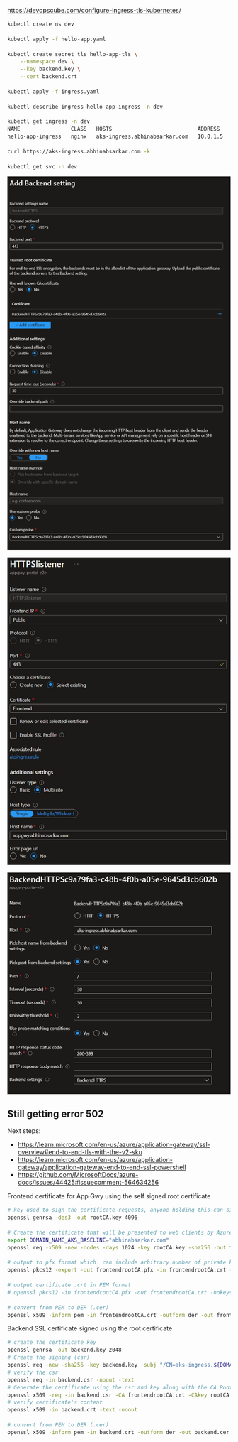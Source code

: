 https://devopscube.com/configure-ingress-tls-kubernetes/

```bash
kubectl create ns dev

kubectl apply -f hello-app.yaml 

kubectl create secret tls hello-app-tls \
    --namespace dev \
    --key backend.key \
    --cert backend.crt

kubectl apply -f ingress.yaml

kubectl describe ingress hello-app-ingress -n dev

kubectl get ingress -n dev
NAME                CLASS   HOSTS                           ADDRESS    PORTS     AGE
hello-app-ingress   nginx   aks-ingress.abhinabsarkar.com   10.0.1.5   80, 443   37s

curl https://aks-ingress.abhinabsarkar.com -k

kubectl get svc -n dev
```

![alt txt](/images/appgwy-backend-setting.jpg)

![alt txt](/images/appgwy-listener.jpg)

![alt txt](/images/appgwy-healthprobe.jpg)

## Still getting error 502

Next steps: 
* https://learn.microsoft.com/en-us/azure/application-gateway/ssl-overview#end-to-end-tls-with-the-v2-sku
* https://learn.microsoft.com/en-us/azure/application-gateway/application-gateway-end-to-end-ssl-powershell
* https://github.com/MicrosoftDocs/azure-docs/issues/44425#issuecomment-564634256

Frontend certificate for App Gwy using the self signed root certificate
```bash
# key used to sign the certificate requests, anyone holding this can sign certificates on your behalf
openssl genrsa -des3 -out rootCA.key 4096

# Create the certificate that will be presented to web clients by Azure Application Gateway for your domain
export DOMAIN_NAME_AKS_BASELINE="abhinabsarkar.com"
openssl req -x509 -new -nodes -days 1024 -key rootCA.key -sha256 -out frontendrootCA.crt -subj "/CN=appgwy.${DOMAIN_NAME_AKS_BASELINE}/O=appgwy" -addext "subjectAltName = DNS:appgwy.${DOMAIN_NAME_AKS_BASELINE}" -addext "keyUsage = digitalSignature" -addext "extendedKeyUsage = serverAuth"

# output to pfx format which  can include arbitrary number of private keys with accompanying X.509 certificates and a certificate authority chain
openssl pkcs12 -export -out frontendrootCA.pfx -in frontendrootCA.crt -inkey rootCA.key -passout pass:password

# output certificate .crt in PEM format
# openssl pkcs12 -in frontendrootCA.pfx -out frontendrootCA.crt -nokeys -clcerts

# convert from PEM to DER (.cer)
openssl x509 -inform pem -in frontendrootCA.crt -outform der -out frontendrootCA.cer
```

Backend SSL certificate signed using the root certificate
```bash
# create the certificate key
openssl genrsa -out backend.key 2048
# Create the signing (csr)
openssl req -new -sha256 -key backend.key -subj "/CN=aks-ingress.${DOMAIN_NAME_AKS_BASELINE}/O=AKS Ingress" -out backend.csr
# verify the csr
openssl req -in backend.csr -noout -text
# Generate the certificate using the csr and key along with the CA Root key
openssl x509 -req -in backend.csr -CA frontendrootCA.crt -CAkey rootCA.key -CAcreateserial -out backend.crt -days 500 -sha256
# verify certificate's content
openssl x509 -in backend.crt -text -noout

# convert from PEM to DER (.cer)
openssl x509 -inform pem -in backend.crt -outform der -out backend.cer
```
